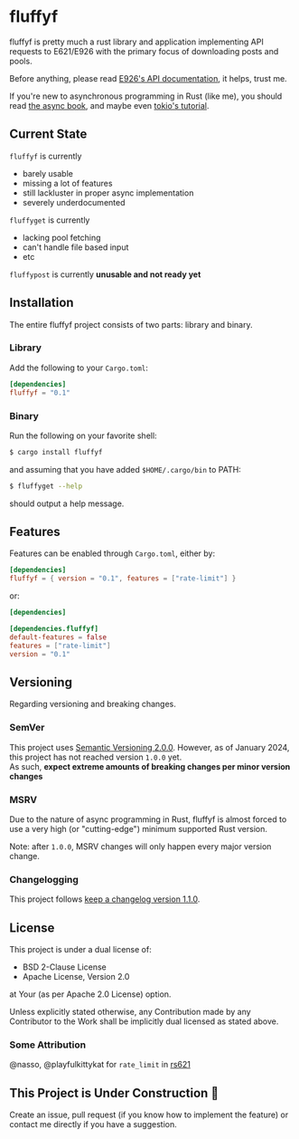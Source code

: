 # fluffyf

fluffyf is pretty much a rust library and application implementing API requests
to E621/E926 with the primary focus of downloading posts and pools.

Before anything, please read [E926's API documentation](https://e926.net/wiki_pages/2425#api),
it helps, trust me.

If you're new to asynchronous programming in Rust (like me), you should read
[the async book](https://rust-lang.github.io/async-book/), and maybe
even [tokio's tutorial](https://tokio.rs/tokio/tutorial).

## Current State

`fluffyf` is currently
- barely usable
- missing a lot of features
- still lackluster in proper async implementation
- severely underdocumented

`fluffyget` is currently
- lacking pool fetching
- can't handle file based input
- etc

`fluffypost` is currently **unusable and not ready yet**

## Installation

The entire fluffyf project consists of two parts: library and binary.

### Library

Add the following to your `Cargo.toml`:

```toml
[dependencies]
fluffyf = "0.1"
```

### Binary

Run the following on your favorite shell:

```sh
$ cargo install fluffyf
```

and assuming that you have added `$HOME/.cargo/bin` to PATH:

```sh
$ fluffyget --help
```

should output a help message.

## Features

Features can be enabled through `Cargo.toml`, either by:

```toml
[dependencies]
fluffyf = { version = "0.1", features = ["rate-limit"] }
```

or:

```toml
[dependencies]

[dependencies.fluffyf]
default-features = false
features = ["rate-limit"]
version = "0.1"
```

## Versioning

Regarding versioning and breaking changes.

### SemVer

This project uses [Semantic Versioning 2.0.0](https://semver.org/spec/v2.0.0.html). However, as of January 2024, this project has not reached
version `1.0.0` yet.<br>
As such, **expect extreme amounts of breaking changes per minor version changes**

### MSRV

Due to the nature of async programming in Rust, fluffyf is almost forced
to use a very high (or "cutting-edge") minimum supported Rust version.

Note: after `1.0.0`, MSRV changes will only happen every major version change.

### Changelogging

This project follows [keep a changelog version 1.1.0](https://keepachangelog.com/en/1.1.0/).

## License
This project is under a dual license of:

- BSD 2-Clause License
- Apache License, Version 2.0

at Your (as per Apache 2.0 License) option.

Unless explicitly stated otherwise, any Contribution made by any Contributor to the Work
shall be implicitly dual licensed as stated above.

### Some Attribution

@nasso, @playfulkittykat for `rate_limit` in [rs621](https://github.com/nasso/rs621)

## This Project is Under Construction 🚧

Create an issue, pull request (if you know how to implement the feature) or contact me directly if you have a suggestion.

